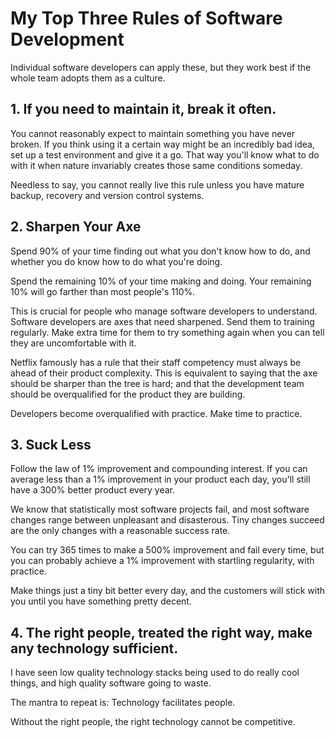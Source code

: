 
# My Top Three Rules of Software Development
Individual software developers can apply these, but they work best if the whole team adopts them as a culture.

## 1. If you need to maintain it, break it often.
You cannot reasonably expect to maintain something you have never broken. If you think using it a certain way might be an incredibly bad idea, set up a test environment and give it a go. That way you'll know what to do with it when nature invariably creates those same conditions someday.

Needless to say, you cannot really live this rule unless you have mature backup, recovery and version control systems.

## 2. Sharpen Your Axe

Spend 90% of your time finding out what you don't know how to do, and whether you do know how to do what you're doing.

Spend the remaining 10% of your time making and doing. Your remaining 10% will go farther than most people's 110%.

This is crucial for people who manage software developers to understand. Software developers are axes that need sharpened. Send them to training regularly. Make extra time for them to try something again when you can tell they are uncomfortable with it.

Netflix famously has a rule that their staff competency must always be ahead of their product complexity. This is equivalent to saying that the axe should be sharper than the tree is hard; and that the development team should be overqualified for the product they are building.

Developers become overqualified with practice. Make time to practice. 

## 3. Suck Less

Follow the law of 1% improvement and compounding interest. If you can average less than a 1% improvement in your product each day, you'll still have a 300% better product every year.

We know that statistically most software projects fail, and most software changes range between unpleasant and disasterous. Tiny changes succeed are the only changes with a reasonable success rate.

You can try 365 times to make a 500% improvement and fail every time, but you can probably achieve a 1% improvement with startling regularity, with practice.

Make things just a tiny bit better every day, and the customers will stick with you until you have something pretty decent.

## 4. The right people, treated the right way, make any technology sufficient.

I have seen low quality technology stacks being used to do really cool things, and high quality software going to waste. 

The mantra to repeat is: Technology facilitates people.

Without the right people, the right technology cannot be competitive.
